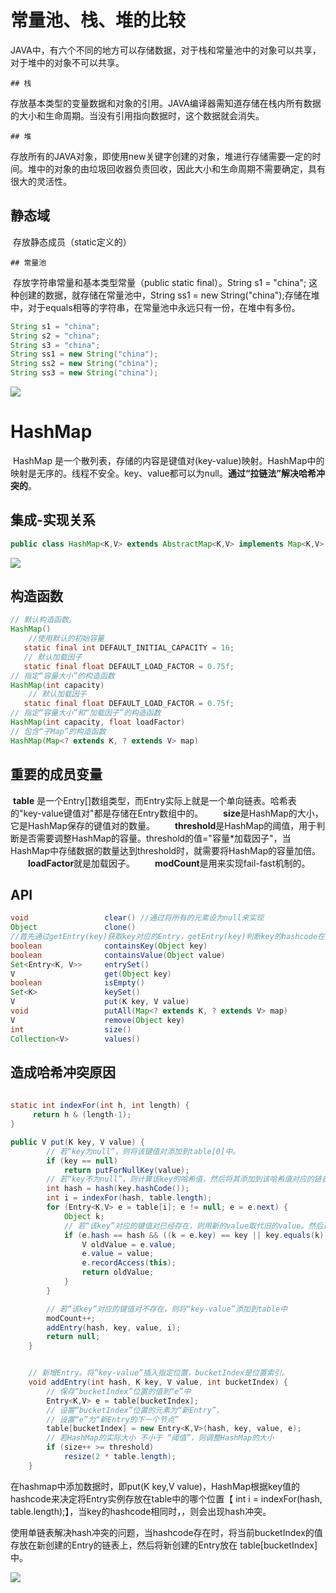 # 常量池、栈、堆的比较

​	JAVA中，有六个不同的地方可以存储数据，对于栈和常量池中的对象可以共享，对于堆中的对象不可以共享。

	## 栈   

​	存放基本类型的变量数据和对象的引用。JAVA编译器需知道存储在栈内所有数据的大小和生命周期。当没有引用指向数据时，这个数据就会消失。

	## 堆

​	存放所有的JAVA对象，即使用new关键字创建的对象，堆进行存储需要一定的时间。堆中的对象的由垃圾回收器负责回收，因此大小和生命周期不需要确定，具有很大的灵活性。

## 静态域

​	存放静态成员（static定义的）

	## 常量池

​	存放字符串常量和基本类型常量（public static final）。String s1 = "china";  这种创建的数据，就存储在常量池中，String ss1 = new String("china");存储在堆中，对于equals相等的字符串，在常量池中永远只有一份，在堆中有多份。

```java
String s1 = "china";
String s2 = "china";
String s3 = "china";
String ss1 = new String("china");
String ss2 = new String("china");
String ss3 = new String("china");
```

![](C:\Users\zz\Desktop\わたし\spring\tu\栈-堆-常量池.png)



# HashMap

​	HashMap 是一个散列表，存储的内容是键值对(key-value)映射。HashMap中的映射是无序的。线程不安全。key、value都可以为null。**通过“拉链法”解决哈希冲突的**。

## 集成-实现关系

```java
public class HashMap<K,V> extends AbstractMap<K,V> implements Map<K,V>, Cloneable, Serializable
```

![](C:\Users\zz\Desktop\わたし\spring\tu\HashMap集成关系图.jpg)

## 构造函数

```java
// 默认构造函数。
HashMap()
    //使用默认的初始容量
   static final int DEFAULT_INITIAL_CAPACITY = 16;
   // 默认加载因子
   static final float DEFAULT_LOAD_FACTOR = 0.75f;
// 指定“容量大小”的构造函数
HashMap(int capacity)
    // 默认加载因子
   static final float DEFAULT_LOAD_FACTOR = 0.75f;
// 指定“容量大小”和“加载因子”的构造函数
HashMap(int capacity, float loadFactor)
// 包含“子Map”的构造函数
HashMap(Map<? extends K, ? extends V> map)
```

## 重要的成员变量

​	**table** 是一个Entry[]数组类型，而Entry实际上就是一个单向链表。哈希表的"key-value键值对"都是存储在Entry数组中的。 
　　**size**是HashMap的大小，它是HashMap保存的键值对的数量。 
　　**threshold**是HashMap的阈值，用于判断是否需要调整HashMap的容量。threshold的值="容量*加载因子"，当HashMap中存储数据的数量达到threshold时，就需要将HashMap的容量加倍。
　　**loadFactor**就是加载因子。 
　　**modCount**是用来实现fail-fast机制的。

## API

```java
void                 clear() //通过将所有的元素设为null来实现
Object               clone()
//首先通过getEntry(key)获取key对应的Entry，getEntry(key)判断key的hashcode在table中是否存在，如果存在则判断存在table中的key与当前key是否相等
boolean              containsKey(Object key)
boolean              containsValue(Object value)
Set<Entry<K, V>>     entrySet()
V                    get(Object key)
boolean              isEmpty()
Set<K>               keySet()
V                    put(K key, V value)
void                 putAll(Map<? extends K, ? extends V> map)
V                    remove(Object key)
int                  size()
Collection<V>        values()
```

## 造成哈希冲突原因

```java
  
static int indexFor(int h, int length) {
     return h & (length-1);
}

public V put(K key, V value) {
        // 若“key为null”，则将该键值对添加到table[0]中。
        if (key == null)
            return putForNullKey(value);
        // 若“key不为null”，则计算该key的哈希值，然后将其添加到该哈希值对应的链表中。
        int hash = hash(key.hashCode());
        int i = indexFor(hash, table.length);
        for (Entry<K,V> e = table[i]; e != null; e = e.next) {
            Object k;
            // 若“该key”对应的键值对已经存在，则用新的value取代旧的value。然后退出！
            if (e.hash == hash && ((k = e.key) == key || key.equals(k))) {
                V oldValue = e.value;
                e.value = value;
                e.recordAccess(this);
                return oldValue;
            }
        }

        // 若“该key”对应的键值对不存在，则将“key-value”添加到table中
        modCount++;
        addEntry(hash, key, value, i);
        return null;
    }


    // 新增Entry。将“key-value”插入指定位置，bucketIndex是位置索引。
    void addEntry(int hash, K key, V value, int bucketIndex) {
        // 保存“bucketIndex”位置的值到“e”中
        Entry<K,V> e = table[bucketIndex];
        // 设置“bucketIndex”位置的元素为“新Entry”，
        // 设置“e”为“新Entry的下一个节点”
        table[bucketIndex] = new Entry<K,V>(hash, key, value, e);
        // 若HashMap的实际大小 不小于 “阈值”，则调整HashMap的大小
        if (size++ >= threshold)
            resize(2 * table.length);
    }

```



在hashmap中添加数据时，即put(K key,V value)，HashMap根据key值的hashcode来决定将Entry实例存放在table中的哪个位置【 int i = indexFor(hash, table.length);】，当key的hashcode相同时，，则会出现hash冲突。

使用单链表解决hash冲突的问题，当hashcode存在时，将当前bucketIndex的值存放在新创建的Entry的链表上，然后将新创建的Entry放在 table[bucketIndex] 中。

![](C:\Users\zz\Desktop\わたし\spring\tu\hash冲突解决.jpg)